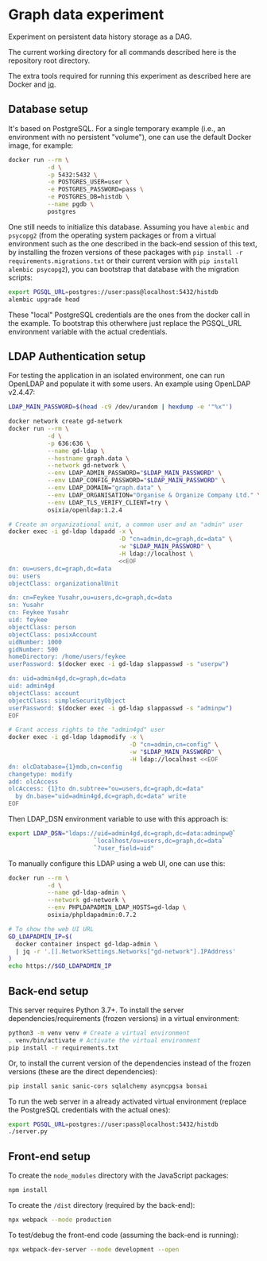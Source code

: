 # Graph data experiment

Experiment on persistent data history storage as a DAG.

The current working directory for all commands described here
is the repository root directory.

The extra tools required for running this experiment as described here
are Docker and [jq](https://github.com/stedolan/jq).


## Database setup

It's based on PostgreSQL.
For a single temporary example
(i.e., an environment with no persistent "volume"),
one can use the default Docker image, for example:

```bash
docker run --rm \
           -d \
           -p 5432:5432 \
           -e POSTGRES_USER=user \
           -e POSTGRES_PASSWORD=pass \
           -e POSTGRES_DB=histdb \
           --name pgdb \
           postgres
```

One still needs to initialize this database.
Assuming you have ``alembic`` and ``psycopg2``
(from the operating system packages
 or from a virtual environment
 such as the one described in the back-end session of this text,
 by installing the frozen versions of these packages
 with ``pip install -r requirements.migrations.txt``
 or their current version
 with ``pip install alembic psycopg2``),
you can bootstrap that database with the migration scripts:

```bash
export PGSQL_URL=postgres://user:pass@localhost:5432/histdb
alembic upgrade head
```

These "local" PostgreSQL credentials are the ones
from the docker call in the example.
To bootstrap this otherwhere
just replace the PGSQL_URL environment variable
with the actual credentials.


## LDAP Authentication setup

For testing the application in an isolated environment,
one can run OpenLDAP and populate it with some users.
An example using OpenLDAP v2.4.47:

```bash
LDAP_MAIN_PASSWORD=$(head -c9 /dev/urandom | hexdump -e '"%x"')

docker network create gd-network
docker run --rm \
           -d \
           -p 636:636 \
           --name gd-ldap \
           --hostname graph.data \
           --network gd-network \
           --env LDAP_ADMIN_PASSWORD="$LDAP_MAIN_PASSWORD" \
           --env LDAP_CONFIG_PASSWORD="$LDAP_MAIN_PASSWORD" \
           --env LDAP_DOMAIN="graph.data" \
           --env LDAP_ORGANISATION="Organise & Organize Company Ltd." \
           --env LDAP_TLS_VERIFY_CLIENT=try \
           osixia/openldap:1.2.4

# Create an organizational unit, a common user and an "admin" user
docker exec -i gd-ldap ldapadd -x \
                               -D "cn=admin,dc=graph,dc=data" \
                               -w "$LDAP_MAIN_PASSWORD" \
                               -H ldap://localhost \
                               <<EOF
dn: ou=users,dc=graph,dc=data
ou: users
objectClass: organizationalUnit

dn: cn=Feykee Yusahr,ou=users,dc=graph,dc=data
sn: Yusahr
cn: Feykee Yusahr
uid: feykee
objectClass: person
objectClass: posixAccount
uidNumber: 1000
gidNumber: 500
homeDirectory: /home/users/feykee
userPassword: $(docker exec -i gd-ldap slappasswd -s "userpw")

dn: uid=admin4gd,dc=graph,dc=data
uid: admin4gd
objectClass: account
objectClass: simpleSecurityObject
userPassword: $(docker exec -i gd-ldap slappasswd -s "adminpw")
EOF

# Grant access rights to the "admin4gd" user
docker exec -i gd-ldap ldapmodify -x \
                                  -D "cn=admin,cn=config" \
                                  -w "$LDAP_MAIN_PASSWORD" \
                                  -H ldap://localhost <<EOF
dn: olcDatabase={1}mdb,cn=config
changetype: modify
add: olcAccess
olcAccess: {1}to dn.subtree="ou=users,dc=graph,dc=data"
  by dn.base="uid=admin4gd,dc=graph,dc=data" write
EOF
```

Then LDAP_DSN environment variable to use with this approach is:

```bash
export LDAP_DSN="ldaps://uid=admin4gd,dc=graph,dc=data:adminpw@`
                        `localhost/ou=users,dc=graph,dc=data`
                        `?user_field=uid"
```

To manually configure this LDAP using a web UI, one can use this:

```bash
docker run --rm \
           -d \
           --name gd-ldap-admin \
           --network gd-network \
           --env PHPLDAPADMIN_LDAP_HOSTS=gd-ldap \
           osixia/phpldapadmin:0.7.2

# To show the web UI URL
GD_LDAPADMIN_IP=$(
  docker container inspect gd-ldap-admin \
  | jq -r '.[].NetworkSettings.Networks["gd-network"].IPAddress'
)
echo https://$GD_LDAPADMIN_IP
```


## Back-end setup

This server requires Python 3.7+.
To install the server dependencies/requirements (frozen versions)
in a virtual environment:

```bash
python3 -m venv venv # Create a virtual environment
. venv/bin/activate # Activate the virtual environment
pip install -r requirements.txt
```

Or, to install the current version of the dependencies
instead of the frozen versions
(these are the direct dependencies):

```bash
pip install sanic sanic-cors sqlalchemy asyncpgsa bonsai
```

To run the web server in a already activated virtual environment
(replace the PostgreSQL credentials with the actual ones):

```bash
export PGSQL_URL=postgres://user:pass@localhost:5432/histdb
./server.py
```


## Front-end setup

To create the `node_modules` directory with the JavaScript packages:

```bash
npm install
```

To create the `/dist` directory (required by the back-end):

```bash
npx webpack --mode production
```

To test/debug the front-end code (assuming the back-end is running):

```bash
npx webpack-dev-server --mode development --open
```
